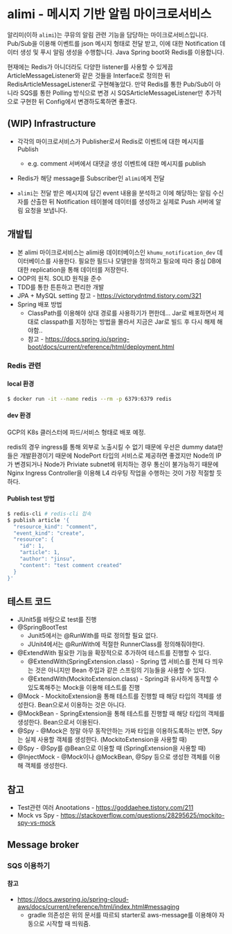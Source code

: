 # alimi - 메시지 기반 알림 마이크로서비스

알리미(이하 `alimi`)는 쿠뮤의 알림 관련 기능을 담당하는 마이크로서비스입니다. 
Pub/Sub을 이용해 이벤트를 json 메시지 형태로 전달 받고, 이에 대한 Notification 데이터 생성 및
푸시 알림 생성을 수행합니다. Java Spring boot와 Redis를 이용합니다.

현재에는 Redis가 아니더라도 다양한 listener를 사용할 수 있게끔 ArticleMessageListener와 같은 것들을 Interface로 정의한 뒤 RedisArticleMessageListener로 구현해놓았다.
만약 Redis를 통한 Pub/Sub이 아니라 SQS를 통한 Polling 방식으로 변경 시 SQSArticleMessageListener만 추가적으로 구현한 뒤 Config에서 변경하도록하면 좋겠다.

## (WIP) Infrastructure

* 각각의 마이크로서비스가 Publisher로서 Redis로 이벤트에 대한 메시지를 Publish
  * e.g. comment 서버에서 대댓글 생성 이벤트에 대한 메시지를 publish
    
* Redis가 해당 message를 Subscriber인 `alimi`에게 전달

* `alimi`는 전달 받은 메시지에 담긴 event 내용을 분석하고 이에 해당하는 알림 수신자를 산출한 뒤 Notification 테이블에 데이터를 생성하고
실제로 Push 서버에 알림 요청을 보냅니다.
  
## 개발팁

* 본 alimi 마이크로서비스는 alimi용 데이터베이스인 `khumu_notification_dev` 데이터베이스를 사용한다. 필요한 필드나 모델만을 정의하고 필요에 따라 중심 DB에 대한 replication을 통해 데이터를 저장한다.
* OOP의 원칙. SOLID 원칙을 준수
* TDD를 통한 튼튼하고 편리한 개발
* JPA + MySQL setting 참고 - https://victorydntmd.tistory.com/321
* Spring 배포 방법
  * ClassPath를 이용해야 상대 경로를 사용하기가 편한데... Jar로 배포하면서 제대로 classpath를 지정하는 방법을 몰라서
    지금은 Jar로 빌드 후 다시 해제 해야함..
  * 참고 - https://docs.spring.io/spring-boot/docs/current/reference/html/deployment.html
### Redis 관련

#### local 환경

```bash
$ docker run -it --name redis --rm -p 6379:6379 redis
```

#### dev 환경

GCP의 K8s 클러스터에 파드/서비스 형태로 배포 예정.

redis의 경우 ingress를 통해 외부로 노출시킬 수 없기 때문에 우선은 dummy data만 들은 개발환경이기 때문에
NodePort 타입의 서비스로 제공하면 좋겠지만 Node의 IP가 변경되거나 Node가 Priviate subnet에 위치하는 경우
통신이 불가능하기 때문에 Nginx Ingress Controller을 이용해 L4 라우팅 작업을 수행하는 것이 가장 적절할 듯 하다.

#### Publish test 방법

```bash
$ redis-cli # redis-cli 접속
$ publish article '{
  "resource_kind": "comment",
  "event_kind": "create",
  "resource": {
    "id": 1,
    "article": 1,
    "author": "jinsu",
    "content": "test comment created"
  }
}'
```

## 테스트 코드

* JUnit5를 바탕으로 test를 진행
* @SpringBootTest
  * Junit5에서는 @RunWith를 따로 정의할 필요 없다.
  * JUnit4에서는 @RunWith에 적절한 RunnerClass를 정의해줘야한다.
* @ExtendWith 필요한 기능을 확장적으로 추가하여 테스트를 진행할 수 있다.
  * @ExtendWith(SpringExtension.class) - Spring 앱 서비스를 전체 다 띄우는 것은 아니지만 Bean 주입과 같은
  스프링의 기능들을 사용할 수 있다.
  * @ExtendWith(MockitoExtension.class) - Spring과 유사하게 동작할 수 있도록해주는 Mock을 이용해 테스트를 진행
* @Mock - MockitoExtension을 통해 테스트를 진행할 때 해당 타입의 객체를 생성한다. Bean으로서 이용하는 것은 아니다.
* @MockBean - SpringExtension을 통해 테스트를 진행할 때 해당 타입의 객체를 생성한다. Bean으로서 이용된다.
* @Spy - @Mock은 정말 아무 동작안하는 가짜 타입을 이용하도록하는 반면, Spy는 실제 사용할 객체를 생성한다. (MockitoExtension을 사용할 때)
* @Spy - @Spy를 @Bean으로 이용할 때 (SpringExtension을 사용할 때)
* @InjectMock - @Mock이나 @MockBean, @Spy 등으로 생성한 객체를 이용해 객체를 생성한다.

## 참고
* Test관련 여러 Anootations - https://goddaehee.tistory.com/211
* Mock vs Spy - https://stackoverflow.com/questions/28295625/mockito-spy-vs-mock

## Message broker

### SQS 이용하기

#### 참고
* https://docs.awspring.io/spring-cloud-aws/docs/current/reference/html/index.html#messaging
  * gradle 의존성은 위의 문서를 따르되 starter로 aws-message를 이용해야 자동으로 시작할 때 띄워줌.